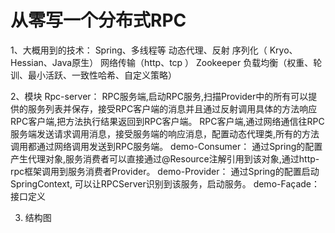 # 从零写一个分布式RPC

1、大概用到的技术：
Spring、多线程等
动态代理、反射
序列化（ Kryo、Hessian、Java原生）
网络传输（http、tcp ）
Zookeeper
负载均衡（权重、轮训、最小活跃、一致性哈希、自定义策略）

2、模块
Rpc-server：
RPC服务端,启动RPC服务,扫描Provider中的所有可以提供的服务列表并保存，接受RPC客户端的消息并且通过反射调用具体的方法响应RPC客户端,把方法执行结果返回到RPC客户端。
RPC客户端,通过网络通信往RPC服务端发送请求调用消息，接受服务端的响应消息，配置动态代理类,所有的方法调用都通过网络调用发送到RPC服务端。
demo-Consumer：
通过Spring的配置产生代理对象,服务消费者可以直接通过@Resource注解引用到该对象,通过http-rpc框架调用到服务消费者Provider。
demo-Provider：
通过Spring的配置启动SpringContext, 可以让RPCServer识别到该服务，启动服务。
demo-Façade：接口定义

3. 结构图 



